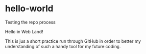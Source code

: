 # hello-world
Testing the repo process

Hello in Web Land!

This is jus a short practice run through GitHub in order to better my understanding of such a handy tool for my future coding.
